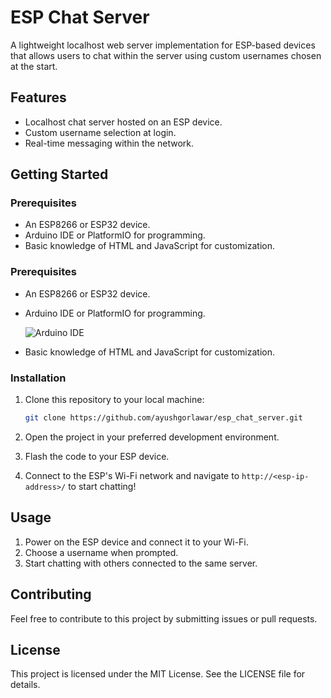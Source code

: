 # ESP Chat Server

A lightweight localhost web server implementation for ESP-based devices that allows users to chat within the server using custom usernames chosen at the start.

## Features
- Localhost chat server hosted on an ESP device.
- Custom username selection at login.
- Real-time messaging within the network.

## Getting Started

### Prerequisites
- An ESP8266 or ESP32 device.
- Arduino IDE or PlatformIO for programming.
- Basic knowledge of HTML and JavaScript for customization.

### Prerequisites
- An ESP8266 or ESP32 device.
- Arduino IDE or PlatformIO for programming.
  
  ![Arduino IDE](https://upload.wikimedia.org/wikipedia/commons/thumb/8/87/Arduino_Logo.svg/1200px-Arduino_Logo.svg.png)

- Basic knowledge of HTML and JavaScript for customization.
  
### Installation
1. Clone this repository to your local machine:
   ```bash
   git clone https://github.com/ayushgorlawar/esp_chat_server.git
   ```

2. Open the project in your preferred development environment.

3. Flash the code to your ESP device.

4. Connect to the ESP's Wi-Fi network and navigate to `http://<esp-ip-address>/` to start chatting!

## Usage
1. Power on the ESP device and connect it to your Wi-Fi.
2. Choose a username when prompted.
3. Start chatting with others connected to the same server.

## Contributing
Feel free to contribute to this project by submitting issues or pull requests.



## License
This project is licensed under the MIT License. See the LICENSE file for details.

